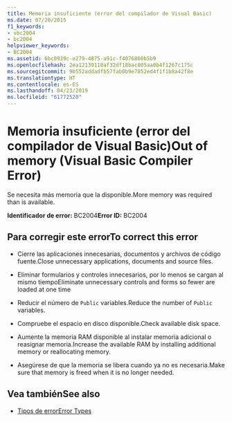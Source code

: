 ```yaml
---
title: Memoria insuficiente (error del compilador de Visual Basic)
ms.date: 07/20/2015
f1_keywords:
- vbc2004
- bc2004
helpviewer_keywords:
- BC2004
ms.assetid: 6bc0939c-e279-4875-a91c-f4076860b5b9
ms.openlocfilehash: 2ea12139118af32df18bac805aa0b4f1267c175c
ms.sourcegitcommit: 9b552addadfb57fab0b9e7852ed4f1f1b8a42f8e
ms.translationtype: HT
ms.contentlocale: es-ES
ms.lasthandoff: 04/23/2019
ms.locfileid: "61772520"
---
```

# <a name="out-of-memory-visual-basic-compiler-error"></a><span data-ttu-id="84966-102">Memoria insuficiente (error del compilador de Visual Basic)</span><span class="sxs-lookup"><span data-stu-id="84966-102">Out of memory (Visual Basic Compiler Error)</span></span>
<span data-ttu-id="84966-103">Se necesita más memoria que la disponible.</span><span class="sxs-lookup"><span data-stu-id="84966-103">More memory was required than is available.</span></span>  
  
 <span data-ttu-id="84966-104">**Identificador de error:** BC2004</span><span class="sxs-lookup"><span data-stu-id="84966-104">**Error ID:** BC2004</span></span>  
  
## <a name="to-correct-this-error"></a><span data-ttu-id="84966-105">Para corregir este error</span><span class="sxs-lookup"><span data-stu-id="84966-105">To correct this error</span></span>  
  
- <span data-ttu-id="84966-106">Cierre las aplicaciones innecesarias, documentos y archivos de código fuente.</span><span class="sxs-lookup"><span data-stu-id="84966-106">Close unnecessary applications, documents and source files.</span></span>  
  
- <span data-ttu-id="84966-107">Eliminar formularios y controles innecesarios, por lo menos se cargan al mismo tiempo</span><span class="sxs-lookup"><span data-stu-id="84966-107">Eliminate unnecessary controls and forms so fewer are loaded at one time</span></span>  
  
- <span data-ttu-id="84966-108">Reducir el número de `Public` variables.</span><span class="sxs-lookup"><span data-stu-id="84966-108">Reduce the number of `Public` variables.</span></span>  
  
- <span data-ttu-id="84966-109">Compruebe el espacio en disco disponible.</span><span class="sxs-lookup"><span data-stu-id="84966-109">Check available disk space.</span></span>  
  
- <span data-ttu-id="84966-110">Aumente la memoria RAM disponible al instalar memoria adicional o reasignar memoria.</span><span class="sxs-lookup"><span data-stu-id="84966-110">Increase the available RAM by installing additional memory or reallocating memory.</span></span>  
  
- <span data-ttu-id="84966-111">Asegúrese de que la memoria se libera cuando ya no es necesaria.</span><span class="sxs-lookup"><span data-stu-id="84966-111">Make sure that memory is freed when it is no longer needed.</span></span>  
  
## <a name="see-also"></a><span data-ttu-id="84966-112">Vea también</span><span class="sxs-lookup"><span data-stu-id="84966-112">See also</span></span>

- [<span data-ttu-id="84966-113">Tipos de error</span><span class="sxs-lookup"><span data-stu-id="84966-113">Error Types</span></span>](../../../visual-basic/programming-guide/language-features/error-types.md)
